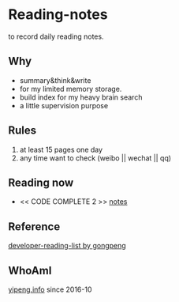 # Reading-notes
 to record daily reading notes.

## Why
* summary&think&write
* for my limited memory storage.
* build index for my heavy brain search
* a little supervision purpose

## Rules 
1. at least 15 pages one day
2. any time want to check (weibo || wechat || qq) 

## Reading now
* << CODE COMPLETE 2 >> [notes](./代码大全/README.md)

## Reference
[developer-reading-list by gongpeng](http://lucida.me/blog/developer-reading-list/) 

## WhoAmI
[yipeng.info](http://yipeng.info) since 2016-10
